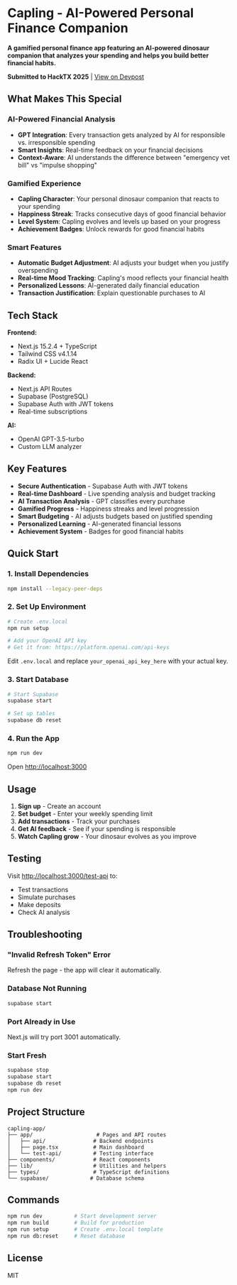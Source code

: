 # Capling - AI-Powered Personal Finance Companion

**A gamified personal finance app featuring an AI-powered dinosaur companion that analyzes your spending and helps you build better financial habits.**

**Submitted to HackTX 2025** | [View on Devpost](https://devpost.com/software/capling)

## What Makes This Special

### AI-Powered Financial Analysis
- **GPT Integration**: Every transaction gets analyzed by AI for responsible vs. irresponsible spending
- **Smart Insights**: Real-time feedback on your financial decisions
- **Context-Aware**: AI understands the difference between "emergency vet bill" vs "impulse shopping"

### Gamified Experience
- **Capling Character**: Your personal dinosaur companion that reacts to your spending
- **Happiness Streak**: Tracks consecutive days of good financial behavior
- **Level System**: Capling evolves and levels up based on your progress
- **Achievement Badges**: Unlock rewards for good financial habits

### Smart Features
- **Automatic Budget Adjustment**: AI adjusts your budget when you justify overspending
- **Real-time Mood Tracking**: Capling's mood reflects your financial health
- **Personalized Lessons**: AI-generated daily financial education
- **Transaction Justification**: Explain questionable purchases to AI

## Tech Stack

**Frontend:**
- Next.js 15.2.4 + TypeScript
- Tailwind CSS v4.1.14
- Radix UI + Lucide React

**Backend:**
- Next.js API Routes
- Supabase (PostgreSQL)
- Supabase Auth with JWT tokens
- Real-time subscriptions

**AI:**
- OpenAI GPT-3.5-turbo
- Custom LLM analyzer

## Key Features

- **Secure Authentication** - Supabase Auth with JWT tokens
- **Real-time Dashboard** - Live spending analysis and budget tracking
- **AI Transaction Analysis** - GPT classifies every purchase
- **Gamified Progress** - Happiness streaks and level progression
- **Smart Budgeting** - AI adjusts budgets based on justified spending
- **Personalized Learning** - AI-generated financial lessons
- **Achievement System** - Badges for good financial habits

## Quick Start

### 1. Install Dependencies

```bash
npm install --legacy-peer-deps
```

### 2. Set Up Environment

```bash
# Create .env.local
npm run setup

# Add your OpenAI API key
# Get it from: https://platform.openai.com/api-keys
```

Edit `.env.local` and replace `your_openai_api_key_here` with your actual key.

### 3. Start Database

```bash
# Start Supabase
supabase start

# Set up tables
supabase db reset
```

### 4. Run the App

```bash
npm run dev
```

Open [http://localhost:3000](http://localhost:3000)

## Usage

1. **Sign up** - Create an account
2. **Set budget** - Enter your weekly spending limit
3. **Add transactions** - Track your purchases
4. **Get AI feedback** - See if your spending is responsible
5. **Watch Capling grow** - Your dinosaur evolves as you improve

## Testing

Visit [http://localhost:3000/test-api](http://localhost:3000/test-api) to:
- Test transactions
- Simulate purchases
- Make deposits
- Check AI analysis

## Troubleshooting

### "Invalid Refresh Token" Error
Refresh the page - the app will clear it automatically.

### Database Not Running
```bash
supabase start
```

### Port Already in Use
Next.js will try port 3001 automatically.

### Start Fresh
```bash
supabase stop
supabase start
supabase db reset
npm run dev
```

## Project Structure

```
capling-app/
├── app/                    # Pages and API routes
│   ├── api/               # Backend endpoints
│   ├── page.tsx           # Main dashboard
│   └── test-api/          # Testing interface
├── components/            # React components
├── lib/                   # Utilities and helpers
├── types/                 # TypeScript definitions
└── supabase/             # Database schema
```

## Commands

```bash
npm run dev          # Start development server
npm run build        # Build for production
npm run setup        # Create .env.local template
npm run db:reset     # Reset database
```

## License

MIT
